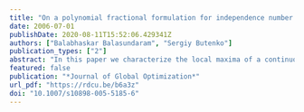```yaml
---
title: "On a polynomial fractional formulation for independence number of a graph"
date: 2006-07-01
publishDate: 2020-08-11T15:52:06.429341Z
authors: ["Balabhaskar Balasundaram", "Sergiy Butenko"]
publication_types: ["2"]
abstract: "In this paper we characterize the local maxima of a continuous global optimization formulation for finding the independence number of a graph. Classical Karush-Kuhn-Tucker conditions and simple combinatorial arguments are found sufficient to deduce several interesting properties of the local and global maxima. These properties can be utilized in developing new approaches to the maximum independent set problem."
featured: false
publication: "*Journal of Global Optimization*"
url_pdf: "https://rdcu.be/b6a3z"
doi: "10.1007/s10898-005-5185-6"
---
```


